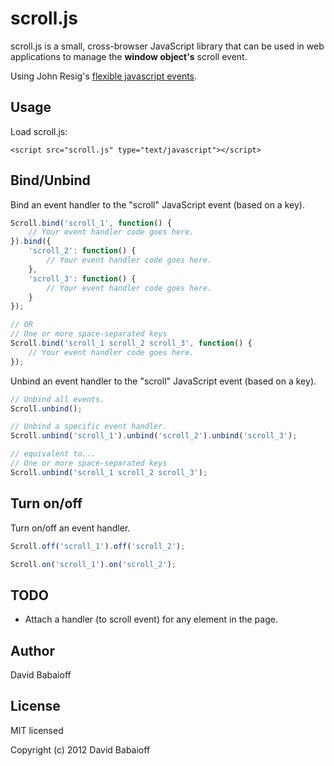 # scroll.js

scroll.js is a small, cross-browser JavaScript library that can be used in web applications to manage the **window object's** scroll event.

Using John Resig's [flexible javascript events](http://ejohn.org/projects/flexible-javascript-events/).

## Usage

Load scroll.js:

    <script src="scroll.js" type="text/javascript"></script>

## Bind/Unbind

Bind an event handler to the "scroll" JavaScript event (based on a key).

```js
Scroll.bind('scroll_1', function() {
    // Your event handler code goes here.
}).bind({
    'scroll_2': function() {
        // Your event handler code goes here.
    },
    'scroll_3': function() {
        // Your event handler code goes here.
    }
});

// OR
// One or more space-separated keys
Scroll.bind('scroll_1 scroll_2 scroll_3', function() {
    // Your event handler code goes here.
});
```

Unbind an event handler to the "scroll" JavaScript event (based on a key).

```js
// Unbind all events.
Scroll.unbind();

// Unbind a specific event handler.
Scroll.unbind('scroll_1').unbind('scroll_2').unbind('scroll_3');

// equivalent to...
// One or more space-separated keys
Scroll.unbind('scroll_1 scroll_2 scroll_3');
```

## Turn on/off

Turn on/off an event handler.

```js
Scroll.off('scroll_1').off('scroll_2');

Scroll.on('scroll_1').on('scroll_2');
```

## TODO

* Attach a handler (to scroll event) for any element in the page.

## Author

David Babaioff

## License

MIT licensed

Copyright (c) 2012 David Babaioff